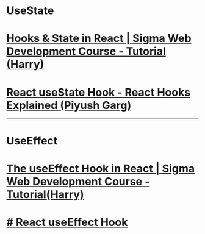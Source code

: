 

# UseState
# [Hooks & State in React | Sigma Web Development Course - Tutorial (Harry)](https://www.youtube.com/watch?v=zHoWgJD0jw4&ab_channel=CodeWithHarry)
# [React useState Hook - React Hooks Explained (Piyush Garg)](https://youtu.be/3i840mtbDNI)

---

# UseEffect
# [The useEffect Hook in React | Sigma Web Development Course - Tutorial(Harry)](https://www.youtube.com/watch?v=bio2eP5YXyw&ab_channel=CodeWithHarry)

# [# React useEffect Hook](https://www.youtube.com/watch?v=53H_fYlikHc&ab_channel=PiyushGarg)